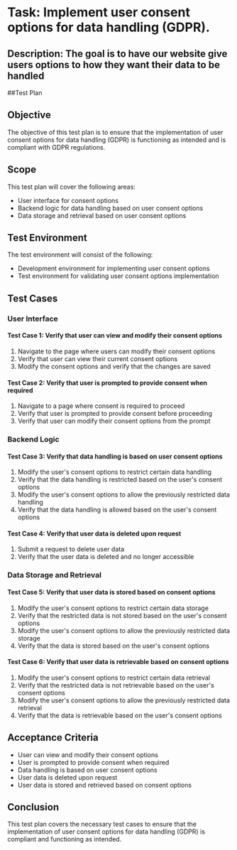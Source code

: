 # Task: Implement user consent options for data handling (GDPR).
## Description: The goal is to have our website give users options to how they want their data to be handled
##Test Plan
## Objective
The objective of this test plan is to ensure that the implementation of user consent options for data handling (GDPR) is functioning as intended and is compliant with GDPR regulations.

## Scope
This test plan will cover the following areas:
- User interface for consent options
- Backend logic for data handling based on user consent options
- Data storage and retrieval based on user consent options

## Test Environment
The test environment will consist of the following:
- Development environment for implementing user consent options
- Test environment for validating user consent options implementation

## Test Cases
### User Interface
#### Test Case 1: Verify that user can view and modify their consent options
1. Navigate to the page where users can modify their consent options
2. Verify that user can view their current consent options
3. Modify the consent options and verify that the changes are saved

#### Test Case 2: Verify that user is prompted to provide consent when required
1. Navigate to a page where consent is required to proceed
2. Verify that user is prompted to provide consent before proceeding
3. Verify that user can modify their consent options from the prompt

### Backend Logic
#### Test Case 3: Verify that data handling is based on user consent options
1. Modify the user's consent options to restrict certain data handling
2. Verify that the data handling is restricted based on the user's consent options
3. Modify the user's consent options to allow the previously restricted data handling
4. Verify that the data handling is allowed based on the user's consent options

#### Test Case 4: Verify that user data is deleted upon request
1. Submit a request to delete user data
2. Verify that the user data is deleted and no longer accessible

### Data Storage and Retrieval
#### Test Case 5: Verify that user data is stored based on consent options
1. Modify the user's consent options to restrict certain data storage
2. Verify that the restricted data is not stored based on the user's consent options
3. Modify the user's consent options to allow the previously restricted data storage
4. Verify that the data is stored based on the user's consent options

#### Test Case 6: Verify that user data is retrievable based on consent options
1. Modify the user's consent options to restrict certain data retrieval
2. Verify that the restricted data is not retrievable based on the user's consent options
3. Modify the user's consent options to allow the previously restricted data retrieval
4. Verify that the data is retrievable based on the user's consent options

## Acceptance Criteria
- User can view and modify their consent options
- User is prompted to provide consent when required
- Data handling is based on user consent options
- User data is deleted upon request
- User data is stored and retrieved based on consent options

## Conclusion
This test plan covers the necessary test cases to ensure that the implementation of user consent options for data handling (GDPR) is compliant and functioning as intended.
